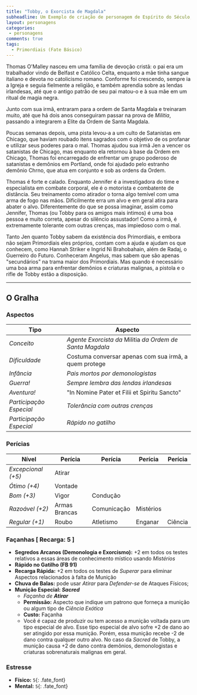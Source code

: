```yaml
---
title: "Tobby, o Exorcista de Magdala"
subheadline: Um Exemplo de criação de personagem de Espírito do Século, usando meu cenário pessoal Primordiais
layout: personagens
categories:
 - personagens
comments: true
tags:
  - Primordiais (Fate Básico)
---
```


Thomas O'Malley nasceu em uma família de devoção cristã: o pai era um trabalhador vindo de Belfast e Católico Celta, enquanto a mãe tinha sangue italiano e devota no catolicismo romano. Conforme foi crescendo, sempre ia a Igreja e seguia fielmente a religião, e também aprendia sobre as lendas irlandesas, até que o antigo patrão de seu pai matou-o e à sua mãe em um ritual de magia negra. 

Junto com sua irmã, entraram para a ordem de Santa Magdala e treinaram muito, até que há dois anos conseguiram passar na prova de _Militia_, passando a integrarem a Elite da Ordem de Santa Magdala. 

Poucas semanas depois, uma pista levou-a a um culto de Satanistas em Chicago, que haviam roubado itens sagrados com o objetivo de os profanar e utilizar seus poderes para o mal. Thomas ajudou sua irmã Jen a vencer os satanistas de Chicago, mas enquanto ela retornou à base da Ordem em Chicago, Thomas foi encarregado de enfrentar um grupo poderoso de satanistas e demônios em Portland, onde foi ajudado pelo estranho demônio Chrno, que atua em conjunto e sob as ordens da Ordem.  

Thomas é forte e calado. Enquanto Jennifer é a investigadora do time e especialista em combate corporal, ele é o motorista e combatente de distância. Seu treinamento como atirador o torna algo temível com uma arma de fogo nas mãos. Dificilmente erra um alvo e em geral atira para abater o alvo. Diferentemente do que se possa imaginar, assim como Jennifer, Thomas (ou Tobby para os amigos mais íntimos) é uma boa pessoa e muito correta, apesar do silêncio assustador! Como a irmã, é extremamente tolerante com outras crenças, mas impiedoso com o mal.

Tanto Jen quanto Tobby sabem da existência dos Primordiais, e embora não sejam Primordiais eles próprios, contam com a ajuda e ajudam os que conhecem, como Hannah Striker e Ingrid Ni Brahobahain, além de Radaj, o Guerreiro do Futuro. Conheceram Angelus, mas sabem que são apenas "secundários" na trama maior dos Primordiais. Mas quando é necessário uma boa arma para enfrentar demônios e criaturas malignas, a pistola e o rifle de Tobby estão a disposição.

---

## O Gralha

### Aspectos

| **Tipo** | **Aspecto** |
|-|-|
| _Conceito_ | _Agente Exorcista da_ Militia _da Ordem de Santa Magdala_ |
| _Dificuldade_ | Costuma conversar apenas com sua irmã, a quem protege |
| _Infância_ |  _Pais mortos por demonologistas_ |
| _Guerra!_ | _Sempre lembra das lendas irlandesas_ |
| _Aventura!_ | "In Nomine Pater et Filii et Spiritu Sancto" |
| _Participação Especial_ | _Tolerância com outras crenças_ |
| _Participação Especial_ | _Rápido no gatilho_ |

### Perícias


| **Nível** | **Perícia** | **Perícia** | **Perícia** | **Perícia** |
|-|-|-|-|-|
| _Excepcional (+5)_ | Atirar | | | |
| _Ótimo (+4)_ | Vontade  | | | |
| _Bom (+3)_ | Vigor | Condução | | |
| _Razoável (+2)_ | Armas Brancas | Comunicação | Mistérios | |
| _Regular (+1)_ | Roubo | Atletismo | Enganar | Ciência  |


### Façanhas [ Recarga: 5 ]

+ **Segredos Arcanos (Demonologia e Exorcismo):** +2 em todos os testes relativos a essas áreas de conhecimento místico usando _Mistérios_
+ **Rápido no Gatilho (FB 91)**
+ **Recarga Rápida:** +2 em todos os testes de _Superar_ para eliminar Aspectos relacionados à falta de Munição
+ **Chuva de Balas:** pode usar _Atirar_ para _Defender-se_ de Ataques Físicos;
+ **Munição Especial: _Sacred_**
    + _Façanha de **Atirar**_
    + **Permissão:** Aspecto que indique um patrono que forneça a munição ou algum tipo de _Ciência Exótica_
    + **Custo:** Façanha
    + Você é capaz de produzir ou tem acesso a munição voltada para um tipo especial de alvo. Esse tipo especial de alvo sofre +2 de dano ao ser atingido por essa munição. Porém, essa munição recebe -2 de dano contra qualquer outro alvo. No caso da _Sacred_ de Tobby, a munição causa +2 de dano contra demônios, demonologistas e criaturas sobrenaturais malignas em geral.
        
### Estresse

+ **Físico:** `5`{: .fate_font}
+ **Mental:** `5`{: .fate_font}
